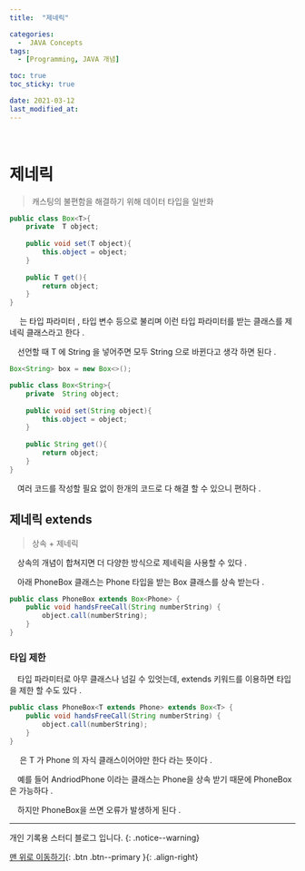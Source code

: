 ```yaml
---
title:  "제네릭" 

categories:
  -  JAVA Concepts
tags:
  - [Programming, JAVA 개념]

toc: true
toc_sticky: true

date: 2021-03-12
last_modified_at: 
---
```



<br>

# 제네릭

> 캐스팅의 불편함을 해결하기 위해 데이터 타입을 일반화

```java
public class Box<T>{
    private  T object;
    
    public void set(T object){
        this.object = object;
    }
    
    public T get(){
        return object;
    }
}
```

　<T> 는 타입 파라미터 , 타입 변수 등으로 불리며 이런 타입 파라미터를 받는 클래스를 제네릭 클래스라고 한다 .

　선언할 때 T 에 String 을 넣어주면 모두 String 으로 바뀐다고 생각 하면 된다 .
```java
Box<String> box = new Box<>();
```

```java
public class Box<String>{
    private  String object;
    
    public void set(String object){
        this.object = object;
    }
    
    public String get(){
        return object;
    }
}
```

　여러 코드를 작성할 필요 없이 한개의 코드로 다 해결 할 수 있으니 편하다 .

## 제네릭 extends

> 상속 + 제네릭

　상속의 개념이 합쳐지면 더 다양한 방식으로 제네릭을 사용할 수 있다 .

　아래 PhoneBox 클래스는 Phone 타입을 받는 Box 클래스를 상속 받는다 .

```java
public class PhoneBox extends Box<Phone> {
    public void handsFreeCall(String numberString) {
        object.call(numberString);
    }
}
```

### 타입 제한

　타입 파라미터로 아무 클래스나 넘길 수 있엇는데, extends 키워드를 이용하면 타입을 제한 할 수도 있다 .

```java
public class PhoneBox<T extends Phone> extends Box<T> {
    public void handsFreeCall(String numberString) {
        object.call(numberString);
    }
}
```

　<T extends Phone> 은 T 가 Phone 의 자식 클래스이어야만 한다 라는 뜻이다 .

　예를 들어 AndriodPhone 이라는 클래스는 Phone을 상속 받기 때문에 PhoneBox<AndriodPhone> 은 가능하다 .

　하지만 PhoneBox<String>을 쓰면 오류가 발생하게 된다 .
<br>

***

개인 기록용 스터디 블로그 입니다.
{: .notice--warning}

[맨 위로 이동하기](#){: .btn .btn--primary }{: .align-right}